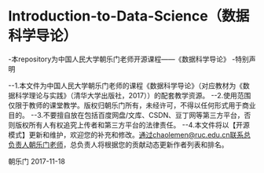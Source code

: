 # Introduction-to-Data-Science（数据科学导论）
-本repository为中国人民大学朝乐门老师开源课程——《数据科学导论》
-特别声明

--1.本文件为中国人民大学朝乐门老师的课程《数据科学导论》（对应教材为《数据科学理论与实践》（清华大学出版社，2017））的配套教学资源。
--2.使用范围仅限于教师的课堂教学。版权归朝乐门所有，未经许可，不得以任何形式用于商业目的。
--3.不要擅自放在包括百度网盘/文库、CSDN、豆丁网等第三方平台，否则版权所有人有权追究上传者和第三方平台的法律责任。
--4.本文件将以【开源模式】更新和维护，欢迎您的补充和修改。通过chaolemen@ruc.edu.cn联系总负责人朝乐门老师，总负责人将根据您的贡献动态更新作者列表和排名。

朝乐门
2017-11-18
